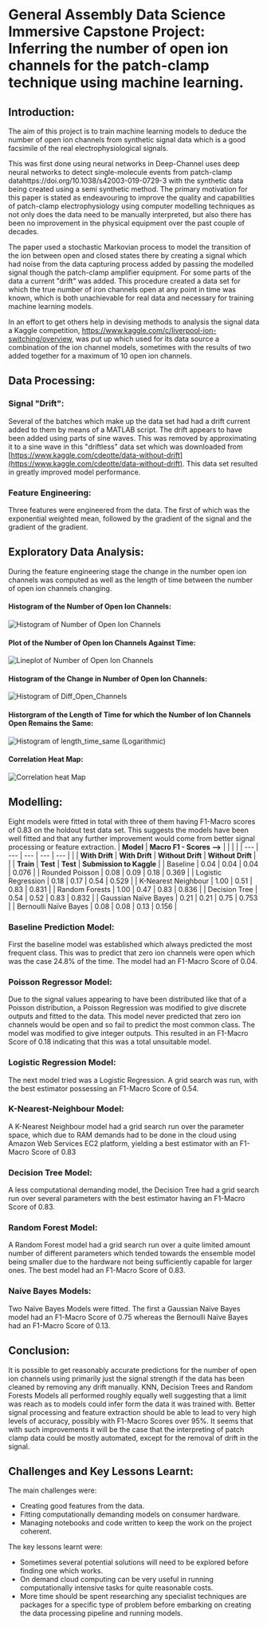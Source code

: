 # General Assembly Data Science Immersive Capstone Project: Inferring the number of open ion channels for the patch-clamp technique using machine learning.

## Introduction:
The aim of this project is to train machine learning models to deduce the number of open ion channels from synthetic signal data which is a good facsimile of the real electrophysiological signals.

This was first done using neural networks in Deep-Channel uses deep neural networks to detect single-molecule events from patch-clamp datahttps://doi.org/10.1038/s42003-019-0729-3 with the synthetic data being created using a semi synthetic method. The primary motivation for this paper is stated as endeavouring to improve the quality and capabilities of patch-clamp electrophysiology using computer modelling techniques as not only does the data need to be manually interpreted, but also there has been no improvement in the physical equipment over the past couple of decades.

The paper used a stochastic Markovian process to model the transition of the ion between open and closed states there by creating a signal which had noise from the data capturing process added by passing the modelled signal though the patch-clamp amplifier equipment. For some parts of the data a current "drift" was added. This procedure created a data set for which the true number of iron channels open at any point in time was known, which is both unachievable for real data and necessary for training machine learning models.

In an effort to get others help in devising methods to analysis the signal data a Kaggle competition, https://www.kaggle.com/c/liverpool-ion-switching/overview, was put up which used for its data source a combination of the ion channel models, sometimes with the results of two added together for a maximum of 10 open ion channels.

## Data Processing:

### Signal &quot;Drift&quot;:
Several of the batches which make up the data set had had a drift current added to them by means of a MATLAB script. The drift appears to have been added using parts of sine waves. This was removed by approximating it to a sine wave in this &quot;driftless&quot; data set which was downloaded from [https://www.kaggle.com/cdeotte/data-without-drift](https://www.kaggle.com/cdeotte/data-without-drift). This data set resulted in greatly improved model performance.

### Feature Engineering:
Three features were engineered from the data. The first of which was the exponential weighted mean, followed by the gradient of the signal and the gradient of the gradient.

## Exploratory Data Analysis:
During the feature engineering stage the change in the number open ion channels was computed as well as the length of time between the number of open ion channels changing.

#### Histogram of the Number of Open Ion Channels:
![Histogram of Number of Open Ion Channels](https://github.com/HindsonJF/Data-Science-Projects/blob/main/graphs_for_readme/Histogram_of_number_of_open_ion_channels.png)

#### Plot of the Number of Open Ion Channels Against Time:
![Lineplot of Number of Open Ion Channels](https://github.com/HindsonJF/Data-Science-Projects/blob/main/graphs_for_readme/lineplot_of_open_ion_channels_vs_time.png)

#### Histogram of the Change in Number of Open Ion Channels:
![Histogram of Diff\_Open\_Channels](https://github.com/HindsonJF/Data-Science-Projects/blob/main/graphs_for_readme/histogram_of_the_change_in_number_of_open_ion_channels.png)

#### Historgram of the Length of Time for which the Number of Ion Channels Open Remains the Same:
![Histogram of length\_time\_same (Logarithmic)](https://github.com/HindsonJF/Data-Science-Projects/blob/main/graphs_for_readme/Histogram_of_length_of_time_number_of_ion_channels_open_remains_same_log.png)

#### Correlation Heat Map:
![Correlation heat Map](https://github.com/HindsonJF/Data-Science-Projects/blob/main/graphs_for_readme/heat_map_corr.png)

## Modelling:
Eight models were fitted in total with three of them having F1-Macro scores of 0.83 on the holdout test data set. This suggests the models have been well fitted and that any further improvement would come from better signal processing or feature extraction.
| **Model** | **Macro F1 - Scores -->** | | | |
| --- | --- | --- | --- | --- |
| | **With Drift** | **With Drift** | **Without Drift** | **Without Drift** |
| | **Train** | **Test** | **Test** | **Submission to Kaggle** |
| Baseline | 0.04 | 0.04 | 0.04 | 0.076 |
| Rounded Poisson | 0.08 | 0.09 | 0.18 | 0.369 |
| Logistic Regression | 0.18 | 0.17 | 0.54 | 0.529 |
| K-Nearest Neighbour | 1.00 | 0.51 | 0.83 | 0.831 |
| Random Forests | 1.00 | 0.47 | 0.83 | 0.836 |
| Decision Tree | 0.54 | 0.52 | 0.83 | 0.832 |
| Gaussian Naïve Bayes | 0.21 | 0.21 | 0.75 | 0.753 |
| Bernoulli Naïve Bayes | 0.08 | 0.08 | 0.13 | 0.156 |

### Baseline Prediction Model:
First the baseline model was established which always predicted the most frequent class. This was to predict that zero ion channels were open which was the case 24.8% of the time. The model had an F1-Macro Score of 0.04.

### Poisson Regressor Model:
Due to the signal values appearing to have been distributed like that of a Poisson distribution, a Poisson Regression was modified to give discrete outputs and fitted to the data. This model never predicted that zero ion channels would be open and so fail to predict the most common class. The model was modified to give integer outputs. This resulted in an F1-Macro Score of 0.18 indicating that this was a total unsuitable model.

### Logistic Regression Model:
The next model tried was a Logistic Regression. A grid search was run, with the best estimator possessing an F1-Macro Score of 0.54.

### K-Nearest-Neighbour Model:
A K-Nearest Neighbour model had a grid search run over the parameter space, which due to RAM demands had to be done in the cloud using Amazon Web Services EC2 platform, yielding a best estimator with an F1-Macro Score of 0.83

### Decision Tree Model:
A less computational demanding model, the Decision Tree had a grid search run over several parameters with the best estimator having an F1-Macro Score of 0.83.

### Random Forest Model:
A Random Forest model had a grid search run over a quite limited amount number of different parameters which tended towards the ensemble model being smaller due to the hardware not being sufficiently capable for larger ones. The best model had an F1-Macro Score of 0.83.

### Naive Bayes Models:
Two Naïve Bayes Models were fitted. The first a Gaussian Naïve Bayes model had an F1-Macro Score of 0.75 whereas the Bernoulli Naïve Bayes had an F1-Macro Score of 0.13.

## Conclusion:
It is possible to get reasonably accurate predictions for the number of open ion channels using primarily just the signal strength if the data has been cleaned by removing any drift manually. KNN, Decision Trees and Random Forests Models all performed roughly equally well suggesting that a limit was reach as to models could infer form the data it was trained with. Better signal processing and feature extraction should be able to lead to very high levels of accuracy, possibly with F1-Macro Scores over 95%.
It seems that with such improvements it will be the case that the interpreting of patch clamp data could be mostly automated, except for the removal of drift in the signal.

## Challenges and Key Lessons Learnt:
The main challenges were:
* Creating good features from the data.
* Fitting computationally demanding models on consumer hardware.
* Managing notebooks and code written to keep the work on the project coherent.

The key lessons learnt were:
*  Sometimes several potential solutions will need to be explored before finding one which works.
* On demand cloud computing can be very useful in running computationally intensive tasks for quite reasonable costs.
* More time should be spent researching any specialist techniques are packages for a specific type of problem before embarking on creating the data processing pipeline and running models.
